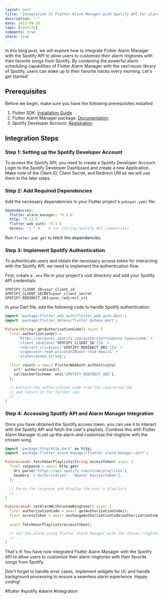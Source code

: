 ```yaml
---
layout: post
title: "Integration of Flutter Alarm Manager with Spotify API for alarm ringtone customization"
description: " "
date: 2023-09-18
tags: [spotify]
comments: true
share: true
---
```


In this blog post, we will explore how to integrate Flutter Alarm Manager with the Spotify API to allow users to customize their alarm ringtones with their favorite songs from Spotify. By combining the powerful alarm scheduling capabilities of Flutter Alarm Manager with the vast music library of Spotify, users can wake up to their favorite tracks every morning. Let's get started!

## Prerequisites

Before we begin, make sure you have the following prerequisites installed:

1. Flutter SDK: [Installation Guide](https://flutter.dev/docs/get-started/install)
2. Flutter Alarm Manager package: [Documentation](https://pub.dev/packages/flutter_alarm_manager)
3. Spotify Developer Account: [Registration](https://developer.spotify.com/dashboard/login)

## Integration Steps

### Step 1: Setting up the Spotify Developer Account

To access the Spotify API, you need to create a Spotify Developer Account. Login to the Spotify Developer Dashboard and create a new Application. Make note of the Client ID, Client Secret, and Redirect URI as we will use them in the later steps.

### Step 2: Add Required Dependencies

Add the necessary dependencies in your Flutter project's `pubspec.yaml` file:

```yaml
dependencies:
  flutter_alarm_manager: ^0.4.0
  http: ^0.13.0
  flutter_web_auth: ^0.3.0
  dotenv: ^2.7.0    # for storing Spotify API credentials
```

Run `flutter pub get` to fetch the dependencies.

### Step 3: Implement Spotify Authentication

To authenticate users and obtain the necessary access token for interacting with the Spotify API, we need to implement the authentication flow. 

First, create a `.env` file in your project's root directory and add your Spotify API credentials:

```dotenv
SPOTIFY_CLIENT_ID=your_client_id
SPOTIFY_CLIENT_SECRET=your_client_secret
SPOTIFY_REDIRECT_URI=your_redirect_uri
```

In your Dart file, add the following code to handle Spotify authentication:

```dart
import 'package:flutter_web_auth/flutter_web_auth.dart';
import 'package:flutter_dotenv/flutter_dotenv.dart';

Future<String> getAuthorizationCode() async {
  final authorizationUrl =
      'https://accounts.spotify.com/authorize?response_type=code&' +
      'client_id=${env['SPOTIFY_CLIENT_ID']}&' +
      'redirect_uri=${env['SPOTIFY_REDIRECT_URI']}&' +
      'scope=user-read-private%20user-read-email&' +
      'state=random_string';

  final result = await FlutterWebAuth.authenticate(
    url: authorizationUrl,
    callbackUrlScheme: env['SPOTIFY_REDIRECT_URI'],
  );

  // Extract the authorization code from the redirected URL
  // and return it for further use.
  // ...
}
```

### Step 4: Accessing Spotify API and Alarm Manager Integration

Once you have obtained the Spotify access token, you can use it to interact with the Spotify API and fetch the user's playlists. Combine this with Flutter Alarm Manager to set up the alarm and customize the ringtone with the chosen song.

```dart
import 'package:http/http.dart' as http;
import 'package:flutter_alarm_manager/flutter_alarm_manager.dart';

Future<void> fetchUserPlaylists(String accessToken) async {
  final response = await http.get(
    Uri.parse('https://api.spotify.com/v1/me/playlists'),
    headers: {'Authorization': 'Bearer $accessToken'},
  );

  // Parse the response and display the user's playlists
  // ...
}

Future<void> setAlarmWithCustomRingtone() async {
  final authorizationCode = await getAuthorizationCode();
  final accessToken = await exchangeAuthorizationCode(authorizationCode);
  
  await fetchUserPlaylists(accessToken);

  // Set the alarm using Flutter Alarm Manager with the chosen ringtone
  // ...
}
```

That's it! You have now integrated Flutter Alarm Manager with the Spotify API to allow users to customize their alarm ringtones with their favorite songs from Spotify.

Don't forget to handle error cases, implement widgets for UI, and handle background processing to ensure a seamless alarm experience. Happy coding!

#flutter #spotify #alarm #integration
